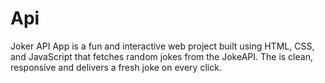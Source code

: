 # Api
Joker API App is a fun and interactive web project built using HTML, CSS, and JavaScript that fetches random jokes from the JokeAPI. The  is clean, responsive and delivers a fresh joke on every click.
